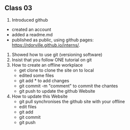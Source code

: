 
## Class 03

1.  Introduced github
   - created an account
   - added a readme.md
   - published as public, using github pages: https://rdorville.github.io/interns/.
1.  Showed how to use git (versioning software)
   1. Insist that you follow ONE tutorial on git
   2. How to create an offline workplace
      - get clone to clone the site on to local
      - edited some files
      - git add * to add changes
      - git commit -m "comment" to commit the chantes
      - git push to update the github Website
   3. How to update this Website
      - git pull synchronises the github site with your offline
      - edit files
      - git add
      - git commit
      - git push
